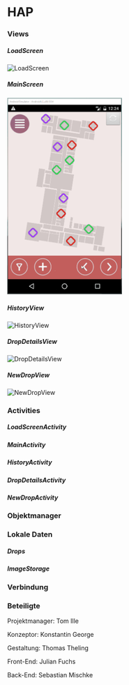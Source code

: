 # HAP

### Views

##### LoadScreen

<img src="http://i.imgur.com/OUkLi.gif" alt="LoadScreen" height="450">

##### MainScreen

<img src="documentation/ignore.gif" alt="MainScreen" height="450">

##### HistoryView

<img src="http://i.imgur.com/60bts.gif" alt="HistoryView" height="450">

##### DropDetailsView

<img src="https://i.redd.it/ol7ea42tl1dy.gif" alt="DropDetailsView" height="450">

##### NewDropView

<img src="https://i.redd.it/2vjq5pxf209y.gif" alt="NewDropView" height="450">

### Activities

##### LoadScreenActivity

##### MainActivity

##### HistoryActivity

##### DropDetailsActivity

##### NewDropActivity

### Objektmanager

### Lokale Daten

##### Drops

##### ImageStorage

### Verbindung

### Beteiligte

Projektmanager: Tom Ille

Konzeptor: Konstantin George

Gestaltung: Thomas Theling

Front-End: Julian Fuchs

Back-End: Sebastian Mischke

[loadscreen]: http://i.imgur.com/OUkLi.gif

[mainscreen2]: http://i.imgur.com/Ssfp7.gif

[historyview]: http://i.imgur.com/60bts.gif

[dropdetailsview]: https://i.redd.it/ol7ea42tl1dy.gif

[newdropview]: https://i.redd.it/2vjq5pxf209y.gif
